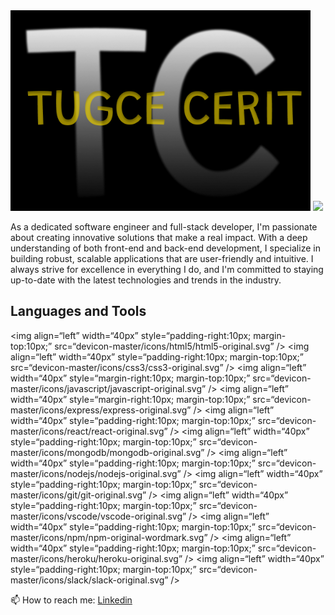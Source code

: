 <div align=‘center’>
<img width="480px" src="images/Screenshot 2023-04-01 at 8.03.30 PM.png"/>
<img src="https://readme-typing-svg.demolab.com?font=Grandstander&weight=800&size=45&pause=1000&center=true&vCenter=true&width=480&height=60&color=4CBCFB&background-color=000000&lines=Software+Engineer;Full-stack+Developer"/>
</div>

<p font-family="Grandstander">As a dedicated software engineer and full-stack developer, I'm passionate about creating innovative solutions that make a real impact. With a deep understanding of both front-end and back-end development, I specialize in building robust, scalable applications that are user-friendly and intuitive. I always strive for excellence in everything I do, and I'm committed to staying up-to-date with the latest technologies and trends in the industry.</p>

##  Languages and Tools
<img align=“left” width=“40px” style=“padding-right:10px; margin-top:10px;” src=“devicon-master/icons/html5/html5-original.svg” />
<img align=“left” width=“40px” style=“padding-right:10px; margin-top:10px;”  src=“devicon-master/icons/css3/css3-original.svg” />
<img align=“left” width=“40px” style=“margin-right:10px; margin-top:10px;” src=“devicon-master/icons/javascript/javascript-original.svg” />
<img align=“left” width=“40px” style=“margin-right:10px; margin-top:10px;” src=“devicon-master/icons/express/express-original.svg” />
<img align=“left” width=“40px” style=“padding-right:10px; margin-top:10px;” src=“devicon-master/icons/react/react-original.svg” />
<img align=“left” width=“40px” style=“padding-right:10px; margin-top:10px;” src=“devicon-master/icons/mongodb/mongodb-original.svg” />
<img align=“left” width=“40px” style=“padding-right:10px; margin-top:10px;” src=“devicon-master/icons/nodejs/nodejs-original.svg” />
<img align=“left” width=“40px” style=“padding-right:10px; margin-top:10px;” src=“devicon-master/icons/git/git-original.svg” />
<img align=“left” width=“40px” style=“padding-right:10px; margin-top:10px;” src=“devicon-master/icons/vscode/vscode-original.svg” />
<img align=“left” width=“40px” style=“padding-right:10px; margin-top:10px;” src=“devicon-master/icons/npm/npm-original-wordmark.svg” />
<img align=“left” width=“40px” style=“padding-right:10px; margin-top:10px;” src=“devicon-master/icons/heroku/heroku-original.svg” />
<img align=“left” width=“40px” style=“padding-right:10px; margin-top:10px;” src=“devicon-master/icons/slack/slack-original.svg” />
<br/>

📫 How to reach me: <a href="https:linkedin.com/in/tugcecerit">Linkedin</a>
